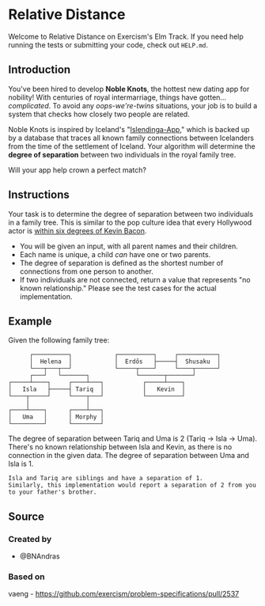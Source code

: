 # Relative Distance

Welcome to Relative Distance on Exercism's Elm Track.
If you need help running the tests or submitting your code, check out `HELP.md`.

## Introduction

You've been hired to develop **Noble Knots**, the hottest new dating app for nobility!
With centuries of royal intermarriage, things have gotten… _complicated_.
To avoid any _oops-we're-twins_ situations, your job is to build a system that checks how closely two people are related.

Noble Knots is inspired by Iceland's "[Islendinga-App][islendiga-app]," which is backed up by a database that traces all known family connections between Icelanders from the time of the settlement of Iceland.
Your algorithm will determine the **degree of separation** between two individuals in the royal family tree.

Will your app help crown a perfect match?

[islendiga-app]: http://www.islendingaapp.is/information-in-english/

## Instructions

Your task is to determine the degree of separation between two individuals in a family tree.
This is similar to the pop culture idea that every Hollywood actor is [within six degrees of Kevin Bacon][six-bacons].

- You will be given an input, with all parent names and their children.
- Each name is unique, a child _can_ have one or two parents.
- The degree of separation is defined as the shortest number of connections from one person to another.
- If two individuals are not connected, return a value that represents "no known relationship."
  Please see the test cases for the actual implementation.

## Example

Given the following family tree:

```text
      ┌──────────┐            ┌──────────┐     ┌───────────┐
      │  Helena  │            │  Erdős   ├─────┤  Shusaku  │
      └───┬───┬──┘            └─────┬────┘     └────┬──────┘
      ┌───┘   └───────┐             └───────┬───────┘
┌─────┴────┐     ┌────┴───┐           ┌─────┴────┐
│   Isla   ├─────┤ Tariq  │           │   Kevin  │
└────┬─────┘     └────┬───┘           └──────────┘
     │                │
┌────┴────┐      ┌────┴───┐
│   Uma   │      │ Morphy │
└─────────┘      └────────┘
```

The degree of separation between Tariq and Uma is 2 (Tariq → Isla → Uma).
There's no known relationship between Isla and Kevin, as there is no connection in the given data.
The degree of separation between Uma and Isla is 1.

~~~~exercism/note
Isla and Tariq are siblings and have a separation of 1.
Similarly, this implementation would report a separation of 2 from you to your father's brother.
~~~~

[six-bacons]: https://en.m.wikipedia.org/wiki/Six_Degrees_of_Kevin_Bacon

## Source

### Created by

- @BNAndras

### Based on

vaeng - https://github.com/exercism/problem-specifications/pull/2537